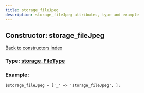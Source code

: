 ```yaml
---
title: storage_fileJpeg
description: storage_fileJpeg attributes, type and example
---
```

## Constructor: storage\_fileJpeg  
[Back to constructors index](index.md)






### Type: [storage\_FileType](../types/storage_FileType.md)


### Example:

```
$storage_fileJpeg = ['_' => 'storage_fileJpeg', ];
```  

